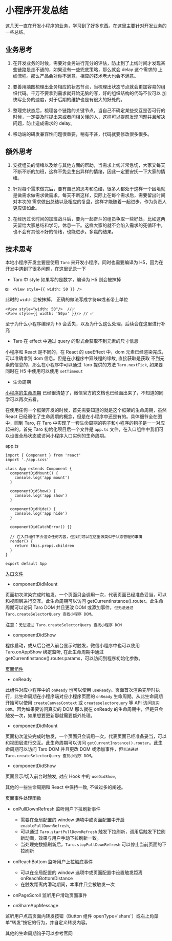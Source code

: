 # 小程序开发总结

这几天一直在开发小程序的业务，学习到了好多东西。在这里主要针对开发业务的一些总结。

## 业务思考

1. 在开发业务的时候，需要对业务进行充分的评估，防止到了上线时间才发现某些链路是走不通的，如果没有一些兜底策略，那么就会 delay 这个需求的
   上线流程。那么产品会对你不满意，相应的技术老大也会不满意。

2. 要善用脑图梳理出业务相应的状态节点，当梳理出状态节点就会更加容易的组织代码。千万不要拿到需求就开始无脑的写，好的组织结构的代码不仅可以
   加快写业务的速度，对于后期的维护也是有很大的好处的。

3. 整理完状态后，梳理各个链路的关键节点，当自己不确定某些交互是否可行的时候，一定要及时提出来或者问相关懂的人，这样可以提前发现问题并且解决问题，防止造成需求的 delay。

4. 移动端的研发兼容性问题很重要，稍有不甚，代码就要修改很多很多。

## 额外思考

1. 安抚组员的情绪以及给与其他方面的帮助，当需求上线非常急切，大家又每天不断不断的加班，这样不免会生出异样的情绪，因此一定要安抚一下大家的情绪。

2. 针对每个需求做完后，要有自己的思考和总结，很多人都处于这样一个困境就是做需求做需求做需求，每天不断这样，实际上在每个需求后，需要留出时间对本次的
   需求做出总结以及相应的复盘，这样才能随着一起进步，作为负责人更应该如此。

3. 在经历过长时间的加班战斗后，要为一起奋斗的组员争取一些好处，比如这两天留给大家总结和学习，休息一下。这样大家的就不会陷入需求的死循环中，也不会有其他不好的情绪，也能进步。多赢的结果。

## 技术思考

本地小程序开发主要是使用 `Taro` 来开发小程序，同时也需要编译为 H5，因为在开发中遇到了很多问题，在这里记录一下

- Taro 中 style 如果写的是数字，编译为 H5 则会被抹掉

```tsx
❎  <View style={{ width: 50 }} />
```

此时的 `width` 会被抹掉， 正确的做法写成字符串或者带上单位

```tsx
<View style="width: 50"/>  //✅
<View style={{ width: '50px' }}/> // ✅
```

<!-- TODO -->

至于为什么小程序编译为 h5 会丢失，以及为什么这么处理，后续会在这里进行补充

- Taro 在 effect 中通过 query 的形式会获取不到元素的尺寸信息

小程序和 React 是不同的，在 React 的 useEffect 中，dom 元素已经渲染完成，可以准确拿到 dom 信息。但是在小程序中双线程的缘故, 直接获取是获取
不到元素的信息的，那么在小程序中可以通过 Taro 提供的方法 `Taro.nextTick`, 如果要同时在 H5 中使用可以使用 `setTimeout`

<!-- TODO 补充 -->

- 生命周期

[小程序的生命周期](https://developers.weixin.qq.com/miniprogram/dev/framework/app-service/page-life-cycle.html) 已经很清楚了，微信官方的文档也已经画出来了，不知道的同学可以再次去看。

在使用任何一个框架开发的时候，首先需要知道的就是这个框架的生命周期，虽然 React 已经弱化了生命周期的概念，但是在小程序中还是有的。具体细节全在图中，回到
Taro, 在 Taro 中实现了一套生命周期的钩子和小程序的钩子是一一对应起来的。首先 Taro 初始化项目后一个文件是 `app.ts` 文件，在入口组件中我们可以设置全局状态或访问小程序入口实例的生命周期。

app.ts

```tsx
import { Component } from 'react'
import './app.scss'

class App extends Component {
  componentDidMount() {
    console.log('app mount')
  }

  componentDidShow() {
    console.log('app show')
  }

  componentDidHide() {
    console.log('app hide')
  }

  componentDidCatchError() {}

  // 在入口组件不会渲染任何内容，但我们可以在这里做类似于状态管理的事情
  render() {
    return this.props.children
  }
}

export default App
```

[入口文件](http://taro-docs.jd.com/taro/docs/react#%E5%85%A5%E5%8F%A3%E7%BB%84%E4%BB%B6)

- componentDidMount

页面初次渲染完成时触发，一个页面只会调用一次，代表页面已经准备妥当，可以和视图层进行交互。此生命周期可以访问 getCurrentInstance().router。此生命周期可以访问 Taro DOM 并且更改 DOM 或添加事件，`但无法通过 Taro.createSelectorQuery 查找小程序 DOM`。

注意：`无法通过 Taro.createSelectorQuery 查找小程序 DOM`

- componentDidShow

程序启动，或从后台进入前台显示时触发，微信小程序中也可以使用 Taro.onAppShow 绑定监听, 在此生命周期中通过 getCurrentInstance().router.params，可以访问到程序初始化参数。

[页面组件](http://taro-docs.jd.com/taro/docs/react#%E9%A1%B5%E9%9D%A2%E7%BB%84%E4%BB%B6)

- onReady

此组件对应小程序中的 `onReady` 也可以使用 `useReady`。页面首次渲染完毕时执行，此生命周期在小程序端对应小程序页面的 `onReady` 生命周期。从此生命周期开始可以使用 `createCanvasContext` 或 `createselectorquery` 等 API 访问`真实 DOM`。因为如果要访问真实的 DOM 那么就在 onReady 的生命周期中，但是只会触发一次，如果想要更新那就需要额外处理。

- componentDidMount

页面初次渲染完成时触发，一个页面只会调用一次，代表页面已经准备妥当，可以和视图层进行交互。此生命周期可以访问 `getCurrentInstance().router`。此生命周期可以访问 Taro DOM 并且更改 DOM 或添加事件，但`无法通过 Taro.createSelectorQuery 查找小程序 DOM`。

- componentDidShow

页面显示/切入前台时触发, 对应 Hook 中的 `useDidShow`。

其他的一些生命周期和 React 中保持一致, 不做过多的阐述。

页面事件处理函数

- onPullDownRefresh 监听用户下拉刷新事件

  - 需要在全局配置的 window 选项中或页面配置中开启 `enablePullDownRefresh`,
  - 可以通过 `Taro.startPullDownRefresh` 触发下拉刷新，调用后触发下拉刷新动画，效果与用户手动下拉刷新一致。
  - 当处理完数据刷新后，`Taro.stopPullDownRefresh` 可以停止当前页面的下拉刷新

- onReachBottom 监听用户上拉触底事件

  - 可以在全局配置的 window 选项中或页面配置中设置触发距离 onReachBottomDistance
  - 在触发距离内滑动期间，本事件只会被触发一次

- onPageScroll 监听用户滑动页面事件

- onShareAppMessage

监听用户点击页面内转发按钮（Button 组件 openType='share'）或右上角菜单“转发”按钮的行为，并自定义转发内容。

其他的生命周期钩子可以参考官网

<!-- TODO 补充例子输出 -->
